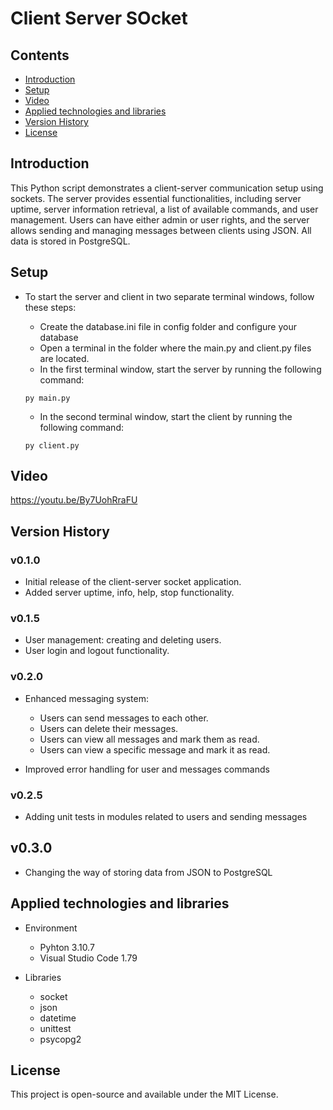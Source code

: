 # Client Server SOcket

## Contents
* [Introduction](#introduction)
* [Setup](#setup)
* [Video](#Video)
* [Applied technologies and libraries](#applied-technologies-and-libraries)
* [Version History](#version-history)
* [License](#license)

## Introduction

This Python script demonstrates a client-server communication setup using sockets. The server provides essential functionalities, including server uptime, server information retrieval, a list of available commands, and user management. Users can have either admin or user rights, and the server allows sending and managing messages between clients using JSON. All data is stored in PostgreSQL.

## Setup

* To start the server and client in two separate terminal windows, follow these steps:

    * Create the database.ini file in config folder and configure your database
    * Open a terminal in the folder where the main.py and client.py files are located.
    * In the first terminal window, start the server by running the following command:

    ```
    py main.py
    ```

    * In the second terminal window, start the client by running the following command:

    ```
    py client.py
    ```

## Video

https://youtu.be/By7UohRraFU

## Version History

### v0.1.0
* Initial release of the client-server socket application.
* Added server uptime, info, help, stop functionality.

### v0.1.5
* User management: creating and deleting users.
* User login and logout functionality.

### v0.2.0
* Enhanced messaging system:
    * Users can send messages to each other.
    * Users can delete their messages.
    * Users can view all messages and mark them as read.
    * Users can view a specific message and mark it as read.

* Improved error handling for user and messages commands

### v0.2.5
* Adding unit tests in modules related to users and sending messages

## v0.3.0
* Changing the way of storing data from JSON to PostgreSQL

## Applied technologies and libraries

* Environment
    * Pyhton 3.10.7
    * Visual Studio Code 1.79

* Libraries
    * socket
    * json
    * datetime
    * unittest
    * psycopg2

## License

This project is open-source and available under the MIT License.




